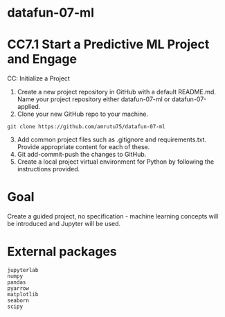 # datafun-07-ml
# CC7.1 Start a Predictive ML Project and Engage
CC: Initialize a Project
1. Create a new project repository in GitHub with  a default README.md. Name your project repository either datafun-07-ml or datafun-07-applied. 
2. Clone your new GitHub repo to your machine.
```Shell
git clone https://github.com/amrutu75/datafun-07-ml
```
3. Add common project files such as .gitignore and requirements.txt. Provide appropriate content for each of these.
4. Git add-commit-push the changes to GitHub.
5. Create a local project virtual environment for Python by following the instructions provided.

# Goal
Create a guided project, no specification - machine learning concepts will be introduced and Jupyter will be used.
# External packages
```
jupyterlab
numpy
pandas
pyarrow
matplotlib
seaborn
scipy
```
